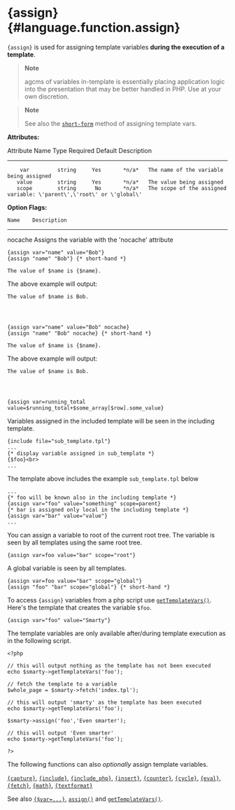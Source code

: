 {assign} {#language.function.assign}
========

`{assign}` is used for assigning template variables **during the
execution of a template**.

> **Note**
>
> agcms of variables in-template is essentially placing application
> logic into the presentation that may be better handled in PHP. Use at
> your own discretion.

> **Note**
>
> See also the [`short-form`](#language.function.shortform.assign)
> method of assigning template vars.

**Attributes:**

   Attribute Name    Type    Required   Default  Description
  ---------------- -------- ---------- --------- -----------------------------------------------------------------------
        var         string     Yes       *n/a*   The name of the variable being assigned
       value        string     Yes       *n/a*   The value being assigned
       scope        string      No       *n/a*   The scope of the assigned variable: \'parent\',\'root\' or \'global\'

**Option Flags:**

    Name    Description
  --------- -----------------------------------------------------
   nocache  Assigns the variable with the \'nocache\' attribute


    {assign var="name" value="Bob"}
    {assign "name" "Bob"} {* short-hand *}

    The value of $name is {$name}.

      

The above example will output:


    The value of $name is Bob.

      


    {assign var="name" value="Bob" nocache}
    {assign "name" "Bob" nocache} {* short-hand *}

    The value of $name is {$name}.

      

The above example will output:


    The value of $name is Bob.

      


    {assign var=running_total value=$running_total+$some_array[$row].some_value}

      

Variables assigned in the included template will be seen in the
including template.


    {include file="sub_template.tpl"}
    ...
    {* display variable assigned in sub_template *}
    {$foo}<br>
    ...

      

The template above includes the example `sub_template.tpl` below


    ...
    {* foo will be known also in the including template *}
    {assign var="foo" value="something" scope=parent}
    {* bar is assigned only local in the including template *}
    {assign var="bar" value="value"}
    ...

You can assign a variable to root of the current root tree. The variable
is seen by all templates using the same root tree.


    {assign var=foo value="bar" scope="root"}

      

A global variable is seen by all templates.


    {assign var=foo value="bar" scope="global"}
    {assign "foo" "bar" scope="global"} {* short-hand *}

      

To access `{assign}` variables from a php script use
[`getTemplateVars()`](#api.get.template.vars). Here\'s the template that
creates the variable `$foo`.


    {assign var="foo" value="Smarty"}

The template variables are only available after/during template
execution as in the following script.


    <?php

    // this will output nothing as the template has not been executed
    echo $smarty->getTemplateVars('foo');

    // fetch the template to a variable
    $whole_page = $smarty->fetch('index.tpl');

    // this will output 'smarty' as the template has been executed
    echo $smarty->getTemplateVars('foo');

    $smarty->assign('foo','Even smarter');

    // this will output 'Even smarter'
    echo $smarty->getTemplateVars('foo');

    ?>

The following functions can also *optionally* assign template variables.

[`{capture}`](#language.function.capture),
[`{include}`](#language.function.include),
[`{include_php}`](#language.function.include.php),
[`{insert}`](#language.function.insert),
[`{counter}`](#language.function.counter),
[`{cycle}`](#language.function.cycle),
[`{eval}`](#language.function.eval),
[`{fetch}`](#language.function.fetch),
[`{math}`](#language.function.math),
[`{textformat}`](#language.function.textformat)

See also [`{$var=...}`](#language.function.shortform.assign),
[`assign()`](#api.assign) and
[`getTemplateVars()`](#api.get.template.vars).
